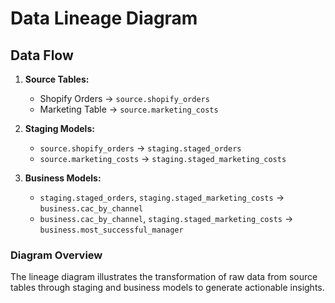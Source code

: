 # Data Lineage Diagram

## Data Flow
1. **Source Tables:**
   - Shopify Orders → `source.shopify_orders`
   - Marketing Table → `source.marketing_costs`

2. **Staging Models:**
   - `source.shopify_orders` → `staging.staged_orders`
   - `source.marketing_costs` → `staging.staged_marketing_costs`

3. **Business Models:**
   - `staging.staged_orders`, `staging.staged_marketing_costs` → `business.cac_by_channel`
   - `business.cac_by_channel`, `staging.staged_marketing_costs` → `business.most_successful_manager`

### Diagram Overview
The lineage diagram illustrates the transformation of raw data from source tables through staging and business models to generate actionable insights.
